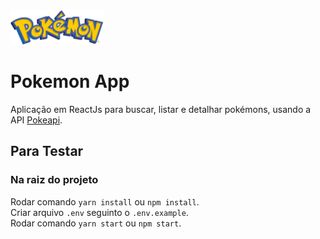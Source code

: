 <img src="/src/assets/logo.png" height="55">

# Pokemon App

Aplicação em ReactJs para buscar, listar e detalhar pokémons, usando a API [Pokeapi](https://pokeapi.co/).

## Para Testar

### Na raiz do projeto
Rodar comando `yarn install` ou `npm install`.\
Criar arquivo `.env` seguinto o `.env.example`.\
Rodar comando `yarn start` ou `npm start`.
